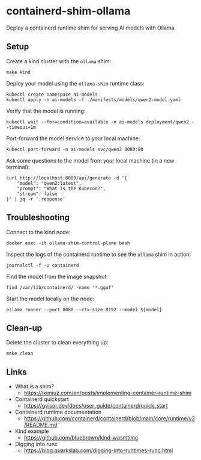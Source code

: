 # containerd-shim-ollama

Deploy a containerd runtime shim for serving AI models with Ollama.

## Setup

Create a kind cluster with the `ollama` shim:

```shell
make kind
```

Deploy your model using the `ollama-shim` runtime class:

```shell
kubectl create namespace ai-models
kubectl apply -n ai-models -f ./manifests/models/qwen2-model.yaml
```

Verify that the model is running:

```shell
kubectl wait --for=condition=available -n ai-models deployment/qwen2 --timeout=1m
```

Port-forward the model service to your local machine:

```shell
kubectl port-forward -n ai-models svc/qwen2 8080:80
```

Ask some questions to the model from your local machine (in a new terminal):

```shell
curl http://localhost:8080/api/generate -d '{
    "model": "qwen2:latest",
    "prompt": "What is the Kubecon?",
    "stream": false
}' | jq -r '.response'
```

## Troubleshooting

Connect to the kind node:

```shell
docker exec -it ollama-shim-control-plane bash
```

Inspect the logs of the containerd runtime to see the `ollama` shim in action:

```shell
journalctl -f -u containerd
```

Find the model from the image snapshot:

```shell
find /var/lib/containerd/ -name '*.gguf'
```

Start the model locally on the node:

```shell
ollama runner --port 8080 --ctx-size 8192 --model ${model}
```

## Clean-up

Delete the cluster to clean everything up:

```shell
make clean
```

## Links

- What is a shim?
    - https://iximiuz.com/en/posts/implementing-container-runtime-shim
- Containerd quickstart
    - https://gvisor.dev/docs/user_guide/containerd/quick_start
- Containerd runtime documentation
    - https://github.com/containerd/containerd/blob/main/core/runtime/v2/README.md
- Kind example
    - https://github.com/bluebrown/kind-wasmtime
- Digging into runc
    - https://blog.quarkslab.com/digging-into-runtimes-runc.html
